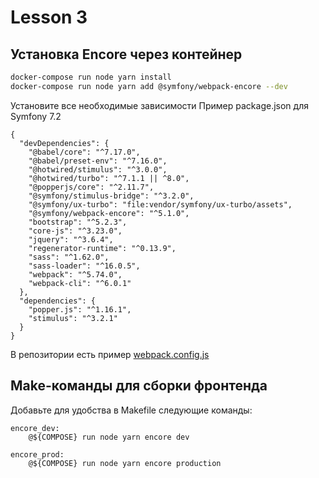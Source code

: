 # Lesson 3

## Установка Encore через контейнер

```bash
docker-compose run node yarn install
docker-compose run node yarn add @symfony/webpack-encore --dev
```
Установите все необходимые зависимости
Пример package.json для Symfony 7.2
```
{
  "devDependencies": {
    "@babel/core": "^7.17.0",
    "@babel/preset-env": "^7.16.0",
    "@hotwired/stimulus": "^3.0.0",
    "@hotwired/turbo": "^7.1.1 || ^8.0",
    "@popperjs/core": "^2.11.7",
    "@symfony/stimulus-bridge": "^3.2.0",
    "@symfony/ux-turbo": "file:vendor/symfony/ux-turbo/assets",
    "@symfony/webpack-encore": "^5.1.0",
    "bootstrap": "^5.2.3",
    "core-js": "^3.23.0",
    "jquery": "^3.6.4",
    "regenerator-runtime": "^0.13.9",
    "sass": "^1.62.0",
    "sass-loader": "^16.0.5",
    "webpack": "^5.74.0",
    "webpack-cli": "^6.0.1"
  },
  "dependencies": {
    "popper.js": "^1.16.1",
    "stimulus": "^3.2.1"
  }
}

```

В репозитории есть пример [webpack.config.js](webpack.config.js)

## Make-команды для сборки фронтенда

Добавьте для удобства в Makefile следующие команды:

```
encore_dev:
	@${COMPOSE} run node yarn encore dev

encore_prod:
	@${COMPOSE} run node yarn encore production
```

